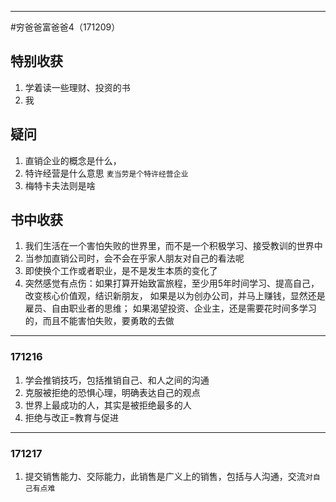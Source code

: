 ----
#穷爸爸富爸爸4（171209）
## 特别收获 ##
1. 学着读一些理财、投资的书
2. 我
## 疑问 ##
1. 直销企业的概念是什么，
2. 特许经营是什么意思
	`麦当劳是个特许经营企业`
3. 梅特卡夫法则是啥


## 书中收获 ##


1. 我们生活在一个害怕失败的世界里，而不是一个积极学习、接受教训的世界中
2. 当参加直销公司时，会不会在乎家人朋友对自己的看法呢
3. 即使换个工作或者职业，是不是发生本质的变化了
4. 突然感觉有点伤：如果打算开始致富旅程，至少用5年时间学习、提高自己，改变核心价值观，结识新朋友， 如果是以为创办公司，并马上赚钱，显然还是雇员、自由职业者的思维； 如果渴望投资、企业主，还是需要花时间多学习的，而且不能害怕失败，要勇敢的去做


----------
### 171216 ###

1. 学会推销技巧，包括推销自己、和人之间的沟通
2. 克服被拒绝的恐惧心理，明确表达自己的观点
3. 世界上最成功的人，其实是被拒绝最多的人
4. 拒绝与改正=教育与促进

----------
### 171217 ###
1. 提交销售能力、交际能力，此销售是广义上的销售，包括与人沟通，交流`对自己有点难`
















